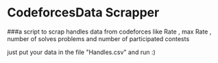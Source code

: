 # CodeforcesData Scrapper
###a script to scrap handles data from codeforces like Rate , max Rate , number of solves problems and number of participated contests 

just put your data in the file "Handles.csv"  and run :)
